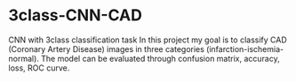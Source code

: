# 3class-CNN-CAD
CNN with 3class classification task
 In this project my goal is to classify CAD (Coronary Artery Disease) images in three categories (infarction-ischemia-normal). The model can be evaluated through 
 confusion matrix, accuracy, loss, ROC curve.
